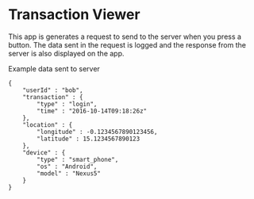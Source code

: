 # Transaction Viewer
This app is generates a request to send to the server when you press a button.
The data sent in the request is logged and the response from the server is also displayed on the app.

Example data sent to server
```
{
    "userId" : "bob",
    "transaction" : {
        "type" : "login",
        "time" : "2016-10-14T09:18:26z"
    },
    "location" : {
        "longitude" : -0.1234567890123456,
        "latitude" : 15.1234567890123
    },
    "device" : {
        "type" : "smart_phone",
        "os" : "Android",
        "model" : "Nexus5"
    }
}
```
